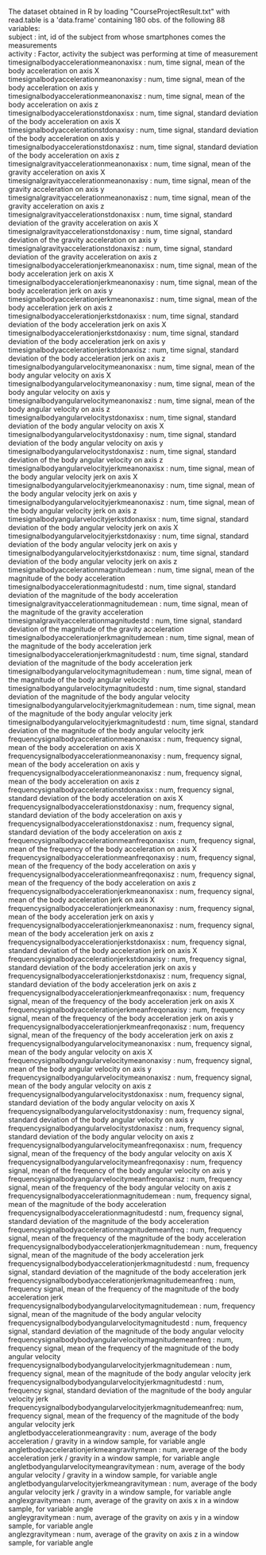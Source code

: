 The dataset obtained in R by loading "CourseProjectResult.txt" with read.table is a 'data.frame' containing 180 obs. of the following 88 variables:  
subject                                                    : int, id of the subject from whose smartphones comes the measurements  
activity                                                   : Factor, activity the subject was performing at time of measurement  
timesignalbodyaccelerationmeanonaxisx                      : num, time signal, mean of the body acceleration on axis X  
timesignalbodyaccelerationmeanonaxisy                      : num, time signal, mean of the body acceleration on axis y  
timesignalbodyaccelerationmeanonaxisz                      : num, time signal, mean of the body acceleration on axis z  
timesignalbodyaccelerationstdonaxisx                       : num, time signal, standard deviation of the body acceleration on axis X  
timesignalbodyaccelerationstdonaxisy                       : num, time signal, standard deviation of the body acceleration on axis y  
timesignalbodyaccelerationstdonaxisz                       : num, time signal, standard deviation of the body acceleration on axis z  
timesignalgravityaccelerationmeanonaxisx                   : num, time signal, mean of the gravity acceleration on axis X  
timesignalgravityaccelerationmeanonaxisy                   : num, time signal, mean of the gravity acceleration on axis y  
timesignalgravityaccelerationmeanonaxisz                   : num, time signal, mean of the gravity acceleration on axis z  
timesignalgravityaccelerationstdonaxisx                    : num, time signal, standard deviation of the gravity acceleration on axis X  
timesignalgravityaccelerationstdonaxisy                    : num, time signal, standard deviation of the gravity acceleration on axis y  
timesignalgravityaccelerationstdonaxisz                    : num, time signal, standard deviation of the gravity acceleration on axis z  
timesignalbodyaccelerationjerkmeanonaxisx                  : num, time signal, mean of the body acceleration jerk on axis X  
timesignalbodyaccelerationjerkmeanonaxisy                  : num, time signal, mean of the body acceleration jerk on axis y  
timesignalbodyaccelerationjerkmeanonaxisz                  : num, time signal, mean of the body acceleration jerk on axis z  
timesignalbodyaccelerationjerkstdonaxisx                   : num, time signal, standard deviation of the body acceleration jerk on axis X  
timesignalbodyaccelerationjerkstdonaxisy                   : num, time signal, standard deviation of the body acceleration jerk on axis y  
timesignalbodyaccelerationjerkstdonaxisz                   : num, time signal, standard deviation of the body acceleration jerk on axis z  
timesignalbodyangularvelocitymeanonaxisx                   : num, time signal, mean of the body angular velocity on axis X  
timesignalbodyangularvelocitymeanonaxisy                   : num, time signal, mean of the body angular velocity on axis y  
timesignalbodyangularvelocitymeanonaxisz                   : num, time signal, mean of the body angular velocity on axis z  
timesignalbodyangularvelocitystdonaxisx                    : num, time signal, standard deviation of the body angular velocity on axis X  
timesignalbodyangularvelocitystdonaxisy                    : num, time signal, standard deviation of the body angular velocity on axis y  
timesignalbodyangularvelocitystdonaxisz                    : num, time signal, standard deviation of the body angular velocity on axis z  
timesignalbodyangularvelocityjerkmeanonaxisx               : num, time signal, mean of the body angular velocity jerk on axis X  
timesignalbodyangularvelocityjerkmeanonaxisy               : num, time signal, mean of the body angular velocity jerk on axis y  
timesignalbodyangularvelocityjerkmeanonaxisz               : num, time signal, mean of the body angular velocity jerk on axis z  
timesignalbodyangularvelocityjerkstdonaxisx                : num, time signal, standard deviation of the body angular velocity jerk on axis X  
timesignalbodyangularvelocityjerkstdonaxisy                : num, time signal, standard deviation of the body angular velocity jerk on axis y  
timesignalbodyangularvelocityjerkstdonaxisz                : num, time signal, standard deviation of the body angular velocity jerk on axis z  
timesignalbodyaccelerationmagnitudemean                    : num, time signal, mean of the magnitude of the body acceleration   
timesignalbodyaccelerationmagnitudestd                     : num, time signal, standard deviation of the magnitude of the body acceleration   
timesignalgravityaccelerationmagnitudemean                 : num, time signal, mean of the magnitude of the gravity acceleration   
timesignalgravityaccelerationmagnitudestd                  : num, time signal, standard deviation of the magnitude of the gravity acceleration   
timesignalbodyaccelerationjerkmagnitudemean                : num, time signal, mean of the magnitude of the body acceleration jerk   
timesignalbodyaccelerationjerkmagnitudestd                 : num, time signal, standard deviation of the magnitude of the body acceleration jerk   
timesignalbodyangularvelocitymagnitudemean                 : num, time signal, mean of the magnitude of the body angular velocity    
timesignalbodyangularvelocitymagnitudestd                  : num, time signal, standard deviation of the magnitude of the body angular velocity    
timesignalbodyangularvelocityjerkmagnitudemean             : num, time signal, mean of the magnitude of the body angular velocity  jerk   
timesignalbodyangularvelocityjerkmagnitudestd              : num, time signal, standard deviation of the magnitude of the body angular velocity jerk   
frequencysignalbodyaccelerationmeanonaxisx                 : num, frequency signal, mean of the body acceleration on axis X  
frequencysignalbodyaccelerationmeanonaxisy                 : num, frequency signal, mean of the body acceleration on axis y   
frequencysignalbodyaccelerationmeanonaxisz                 : num, frequency signal, mean of the body acceleration on axis z  
frequencysignalbodyaccelerationstdonaxisx                  : num, frequency signal, standard deviation of the body acceleration on axis X  
frequencysignalbodyaccelerationstdonaxisy                  : num, frequency signal, standard deviation of the body acceleration on axis y  
frequencysignalbodyaccelerationstdonaxisz                  : num, frequency signal, standard deviation of the body acceleration on axis z  
frequencysignalbodyaccelerationmeanfreqonaxisx             : num, frequency signal, mean of the frequency of the body acceleration on axis X  
frequencysignalbodyaccelerationmeanfreqonaxisy             : num, frequency signal, mean of the frequency of the body acceleration on axis y  
frequencysignalbodyaccelerationmeanfreqonaxisz             : num, frequency signal, mean of the frequency of the body acceleration on axis z  
frequencysignalbodyaccelerationjerkmeanonaxisx             : num, frequency signal, mean of the body acceleration jerk on axis X  
frequencysignalbodyaccelerationjerkmeanonaxisy             : num, frequency signal, mean of the body acceleration jerk on axis y  
frequencysignalbodyaccelerationjerkmeanonaxisz             : num, frequency signal, mean of the body acceleration jerk on axis z  
frequencysignalbodyaccelerationjerkstdonaxisx              : num, frequency signal, standard deviation of the body acceleration jerk on axis X  
frequencysignalbodyaccelerationjerkstdonaxisy              : num, frequency signal, standard deviation of the body acceleration jerk on axis y  
frequencysignalbodyaccelerationjerkstdonaxisz              : num, frequency signal, standard deviation of the body acceleration jerk on axis z  
frequencysignalbodyaccelerationjerkmeanfreqonaxisx         : num, frequency signal, mean of the frequency of the body acceleration jerk on axis X  
frequencysignalbodyaccelerationjerkmeanfreqonaxisy         : num, frequency signal, mean of the frequency of the body acceleration jerk on axis y  
frequencysignalbodyaccelerationjerkmeanfreqonaxisz         : num, frequency signal, mean of the frequency of the body acceleration jerk on axis z  
frequencysignalbodyangularvelocitymeanonaxisx              : num, frequency signal, mean of the body angular velocity on axis X  
frequencysignalbodyangularvelocitymeanonaxisy              : num, frequency signal, mean of the body angular velocity on axis y  
frequencysignalbodyangularvelocitymeanonaxisz              : num, frequency signal, mean of the body angular velocity on axis z  
frequencysignalbodyangularvelocitystdonaxisx               : num, frequency signal, standard deviation of the body angular velocity on axis X  
frequencysignalbodyangularvelocitystdonaxisy               : num, frequency signal, standard deviation of the body angular velocity on axis y  
frequencysignalbodyangularvelocitystdonaxisz               : num, frequency signal, standard deviation of the body angular velocity on axis z  
frequencysignalbodyangularvelocitymeanfreqonaxisx          : num, frequency signal, mean of the frequency of the body angular velocity on axis X  
frequencysignalbodyangularvelocitymeanfreqonaxisy          : num, frequency signal, mean of the frequency of the body angular velocity on axis y  
frequencysignalbodyangularvelocitymeanfreqonaxisz          : num, frequency signal, mean of the frequency of the body angular velocity on axis z  
frequencysignalbodyaccelerationmagnitudemean               : num, frequency signal, mean of the magnitude of the body acceleration   
frequencysignalbodyaccelerationmagnitudestd                : num, frequency signal, standard deviation of the magnitude of the body acceleration  
frequencysignalbodyaccelerationmagnitudemeanfreq           : num, frequency signal, mean of the frequency of the magnitude of the body acceleration   
frequencysignalbodybodyaccelerationjerkmagnitudemean       : num, frequency signal, mean of the magnitude of the body acceleration jerk   
frequencysignalbodybodyaccelerationjerkmagnitudestd        : num, frequency signal, standard deviation of the magnitude of the body acceleration jerk   
frequencysignalbodybodyaccelerationjerkmagnitudemeanfreq   : num, frequency signal, mean of the frequency of the magnitude of the body acceleration jerk   
frequencysignalbodybodyangularvelocitymagnitudemean        : num, frequency signal, mean of the magnitude of the body angular velocity    
frequencysignalbodybodyangularvelocitymagnitudestd         : num, frequency signal, standard deviation of the magnitude of the body angular velocity    
frequencysignalbodybodyangularvelocitymagnitudemeanfreq    : num, frequency signal, mean of the frequency of the magnitude of the body angular velocity    
frequencysignalbodybodyangularvelocityjerkmagnitudemean    : num, frequency signal, mean of the magnitude of the body angular velocity  jerk   
frequencysignalbodybodyangularvelocityjerkmagnitudestd     : num, frequency signal, standard deviation of the magnitude of the body angular velocity jerk   
frequencysignalbodybodyangularvelocityjerkmagnitudemeanfreq: num, frequency signal, mean of the frequency of the magnitude of the body angular velocity jerk   
angletbodyaccelerationmeangravity                          : num, average of the body acceleration / gravity in a window sample, for variable angle   
angletbodyaccelerationjerkmeangravitymean                  : num, average of the body acceleration jerk / gravity in a window sample, for variable angle  
angletbodyangularvelocitymeangravitymean                   : num, average of the body angular velocity / gravity in a window sample, for variable angle  
angletbodyangularvelocityjerkmeangravitymean               : num, average of the body angular velocity jerk / gravity in a window sample, for variable angle  
anglexgravitymean                                          : num, average of the gravity on axis x in a window sample, for variable angle  
angleygravitymean                                          : num, average of the gravity on axis y in a window sample, for variable angle  
anglezgravitymean                                          : num, average of the gravity on axis z in a window sample, for variable angle  
